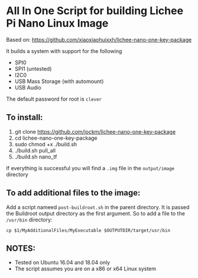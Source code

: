 All In One Script for building Lichee Pi Nano Linux Image
=======================
Based on: https://github.com/xiaoxiaohuixxh/lichee-nano-one-key-package

It builds a system with support for the following
- SPI0
- SPI1 (untested)
- I2C0
- USB Mass Storage (with automount)
- USB Audio

The default password for root is `clever`

## To install:
1. git clone https://github.com/jockm/lichee-nano-one-key-package 
2. cd lichee-nano-one-key-package
3. sudo chmod +x ./build.sh 
4. ./build.sh pull_all
5. ./build.sh nano_tf

If everything is successful you will find a `.img` file in the `output/image` directory

## To add additional files to the image:
Add a script nameed `post-buildroot.sh` in the parent directory.  It is passed the Buildroot output directory as the first argument.  So to add a file to the `/usr/bin` directory:

    cp $1/MyAdditionalFiles/MyExecutable $OUTPUTDIR/target/usr/bin

## NOTES: 
- Tested on Ubuntu 16.04 and 18.04 only
- The script assumes you are on a x86 or x64 Linux system
